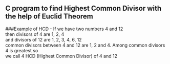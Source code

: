 ## C program to find **Highest Common Divisor** with the help of **Euclid Theorem**

###Example of HCD - 
If we have two numbers 4 and 12  <br>
then divisors of 4 are 1, 2, 4   <br>
and divisors of 12 are 1, 2, 3, 4, 6, 12 <br>
common divisors between 4 and 12 are 1, 2 and 4. Among common divisors 4 is greatest so <br>
we call 4 HCD (Highest Common Divisor) of 4 and 12
